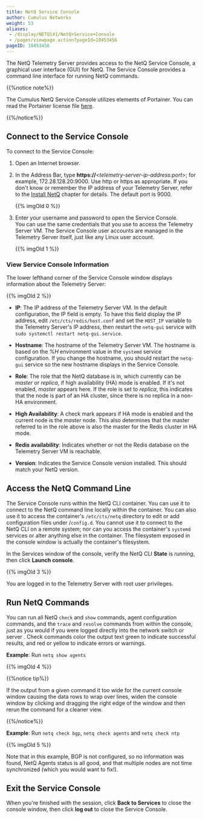 ```yaml
---
title: NetQ Service Console
author: Cumulus Networks
weight: 53
aliases:
 - /display/NETQ141/NetQ+Service+Console
 - /pages/viewpage.action?pageId=10453456
pageID: 10453456
---
```

The NetQ Telemetry Server provides access to the NetQ Service Console, a
graphical user interface (GUI) for NetQ. The Service Console provides a
command line interface for running NetQ commands.

{{%notice note%}}

The Cumulus NetQ Service Console utilizes elements of Portainer. You can
read the Portainer license file [here](https://github.com/portainer/portainer/blob/develop/LICENSE).

{{%/notice%}}

## Connect to the Service Console

To connect to the Service Console:

1.  Open an Internet browser.

2.  In the Address Bar, type **https://**\<*telemetry-server-ip-address:port*\>; for
    example, 172.28.128.20:9000. Use http or https as appropriate.
    If you don't know or remember the IP address of your Telemetry
    Server, refer to the [Install NetQ](/cumulus-netq-141/Cumulus-NetQ-Deployment-Guide/Install-NetQ) chapter for details. The default port is 9000.

    {{% imgOld 0 %}}

3.  Enter your username and password to open the Service Console.  
    You can use the same credentials that you use to access the
    Telemetry Server VM. The Service Console user accounts are managed
    in the Telemetry Server itself, just like any Linux user account.

    {{% imgOld 1 %}}

### View Service Console Information

The lower lefthand corner of the Service Console window displays
information about the Telemetry Server:

{{% imgOld 2 %}}

  - **IP**: The IP address of the Telemetry Server VM. In the default
    configuration, the IP field is empty. To have this field display the
    IP address, edit `/etc/cts/redis/host.conf` and set the `HOST_IP`
    variable to the Telemetry Server's IP address, then restart the
    `netq-gui` service with `sudo systemctl restart netq-gui.service`.

  - **Hostname**: The hostname of the Telemetry Server VM. The hostname
    is based on the *%H* environment value in the `systemd` service
    configuration. If you change the hostname, you should restart the
    `netq-gui` service so the new hostname displays in the Service
    Console.

  - **Role**: The role that the NetQ database is in, which currently can
    be *master* or *replica*, if high availability (HA) mode is enabled.
    If it's not enabled, *master* appears here. If the role is set to
    *replica*, this indicates that the node is part of an HA cluster,
    since there is no replica in a non-HA environment.

  - **High Availability**: A check mark appears if HA mode is enabled
    and the current node is the *master* node. This also
    determines that the master referred to in the role above is also the
    master for the Redis cluster in HA mode.

  - **Redis availability**: Indicates whether or not the Redis database
    on the Telemetry Server VM is reachable.

  - **Version**: Indicates the Service Console version installed. This
    should match your NetQ version.

## Access the NetQ Command Line

The Service Console runs within the NetQ CLI container. You can use it
to connect to the NetQ command line locally within the container. You
can also use it to access the container's `/etc/cts/netq` directory to
edit or add configuration files under /`config.d`. You cannot use it to
connect to the NetQ CLI on a remote system; nor can you access the
container's `systemd` services or alter anything else in the container.
The filesystem exposed in the console window is actually the container's
filesystem.

In the Services window of the console, verify the NetQ CLI **State** is
*running*, then click **Launch console**.

{{% imgOld 3 %}}

You are logged in to the Telemetry Server with root user privileges.

## Run NetQ Commands

You can run all NetQ `check` and `show` commands, agent configuration
commands, and the `trace` and `resolve` commands from within the
console, just as you would if you were logged directly into the network
switch or server . Check commands color the output text green to
indicate successful results, and red or yellow to indicate errors or
warnings.

**Example**: Run `netq show agents`

{{% imgOld 4 %}}

{{%notice tip%}}

If the output from a given command it too wide for the current console
window causing the data rows to wrap over lines, widen the console
window by clicking and dragging the right edge of the window and then
rerun the command for a cleaner view.

{{%/notice%}}

**Example**: Run `netq check bgp`, `netq check agents` and `netq check
ntp`

{{% imgOld 5 %}}

Note that in this example, BGP is not configured, so no information was
found, NetQ Agents status is all good, and that multiple nodes are not
time synchronized (which you would want to fix\!).

## Exit the Service Console

When you're finished with the session, click **Back to Services** to
close the console window, then click **log out** to close the Service
Console.
